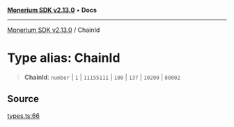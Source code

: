 [**Monerium SDK v2.13.0**](../README.md) • **Docs**

---

[Monerium SDK v2.13.0](../README.md) / ChainId

# Type alias: ChainId

> **ChainId**: `number` \| `1` \| `11155111` \| `100` \| `137` \| `10200` \| `80002`

## Source

[types.ts:66](https://github.com/monerium/js-monorepo/blob/4397cd6d6b171e9f3bbb7c9a2278e6782b814c1a/packages/sdk/src/types.ts#L66)
